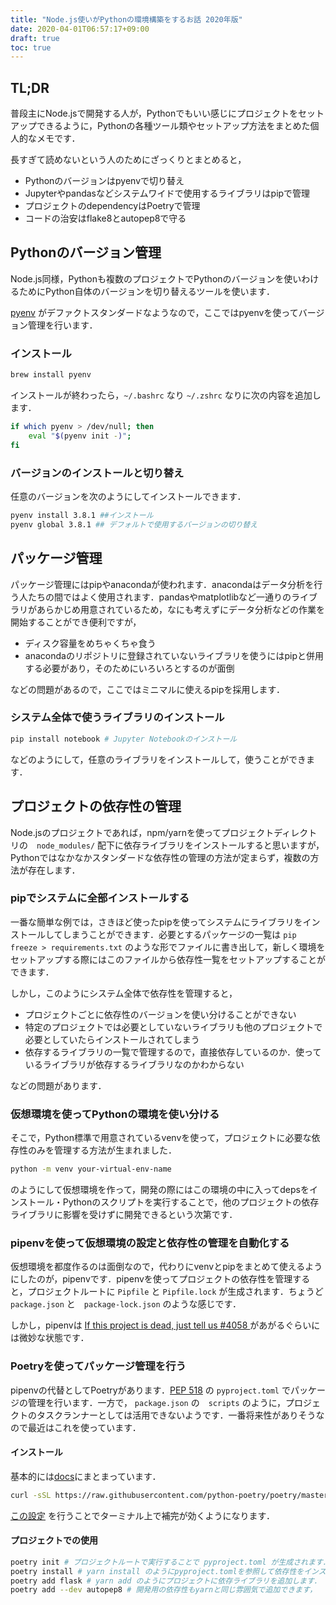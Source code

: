 ```yaml
---
title: "Node.js使いがPythonの環境構築をするお話 2020年版"
date: 2020-04-01T06:57:17+09:00
draft: true
toc: true
---
```


## TL;DR

普段主にNode.jsで開発する人が，Pythonでもいい感じにプロジェクトをセットアップできるように，Pythonの各種ツール類やセットアップ方法をまとめた個人的なメモです．

長すぎて読めないという人のためにざっくりとまとめると，
- Pythonのバージョンはpyenvで切り替え
- Jupyterやpandasなどシステムワイドで使用するライブラリはpipで管理
- プロジェクトのdependencyはPoetryで管理
- コードの治安はflake8とautopep8で守る

## Pythonのバージョン管理

Node.js同様，Pythonも複数のプロジェクトでPythonのバージョンを使いわけるためにPython自体のバージョンを切り替えるツールを使います．

[pyenv](https://github.com/pyenv/pyenv) がデファクトスタンダードなようなので，ここではpyenvを使ってバージョン管理を行います．

### インストール

```bash
brew install pyenv
```

インストールが終わったら，`~/.bashrc` なり `~/.zshrc` なりに次の内容を追加します．

```bash
if which pyenv > /dev/null; then
    eval "$(pyenv init -)";
fi
```

### バージョンのインストールと切り替え

任意のバージョンを次のようにしてインストールできます．　

```bash
pyenv install 3.8.1 ##インストール
pyenv global 3.8.1 ## デフォルトで使用するバージョンの切り替え　
```

## パッケージ管理

パッケージ管理にはpipやanacondaが使われます．anacondaはデータ分析を行う人たちの間ではよく使用されます．pandasやmatplotlibなど一通りのライブラリがあらかじめ用意されているため，なにも考えずにデータ分析などの作業を開始することができ便利ですが，

- ディスク容量をめちゃくちゃ食う
- anacondaのリポジトリに登録されていないライブラリを使うにはpipと併用する必要があり，そのためにいろいろとするのが面倒

などの問題があるので，ここではミニマルに使えるpipを採用します．

### システム全体で使うライブラリのインストール

```bash
pip install notebook # Jupyter Notebookのインストール
```

などのようにして，任意のライブラリをインストールして，使うことができます．

## プロジェクトの依存性の管理

Node.jsのプロジェクトであれば，npm/yarnを使ってプロジェクトディレクトリの　`node_modules/` 配下に依存ライブラリをインストールすると思いますが，Pythonではなかなかスタンダードな依存性の管理の方法が定まらず，複数の方法が存在します．

### pipでシステムに全部インストールする

一番な簡単な例では，さきほど使ったpipを使ってシステムにライブラリをインストールしてしまうことができます．必要とするパッケージの一覧は `pip freeze > requirements.txt` のような形でファイルに書き出して，新しく環境をセットアップする際にはこのファイルから依存性一覧をセットアップすることができます．

しかし，このようにシステム全体で依存性を管理すると，
- プロジェクトごとに依存性のバージョンを使い分けることができない
- 特定のプロジェクトでは必要としていないライブラリも他のプロジェクトで必要としていたらインストールされてしまう
- 依存するライブラリの一覧で管理するので，直接依存しているのか．使っているライブラリが依存するライブラリなのかわからない

などの問題があります．

### 仮想環境を使ってPythonの環境を使い分ける

そこで，Python標準で用意されているvenvを使って，プロジェクトに必要な依存性のみを管理する方法が生まれました．

```bash
python -m venv your-virtual-env-name
```

のようにして仮想環境を作って，開発の際にはこの環境の中に入ってdepsをインストール・Pythonのスクリプトを実行することで，他のプロジェクトの依存ライブラリに影響を受けずに開発できるという次第です．

### pipenvを使って仮想環境の設定と依存性の管理を自動化する

仮想環境を都度作るのは面倒なので，代わりにvenvとpipをまとめて使えるようにしたのが，pipenvです．pipenvを使ってプロジェクトの依存性を管理すると，プロジェクトルートに `Pipfile` と `Pipfile.lock` が生成されます．ちょうど `package.json` と　`package-lock.json` のような感じです．

しかし，pipenvは [If this project is dead, just tell us #4058
](https://github.com/pypa/pipenv/issues/4058) があがるぐらいには微妙な状態です．

### Poetryを使ってパッケージ管理を行う

pipenvの代替としてPoetryがあります．[PEP 518](https://www.python.org/dev/peps/pep-0518) の `pyproject.toml` でパッケージの管理を行います．一方で， `package.json` の　`scripts` のように，プロジェクトのタスクランナーとしては活用できないようです．一番将来性がありそうなので最近はこれを使っています．

#### インストール

基本的には[docs](https://python-poetry.org/docs/)にまとまっています．

```bash
curl -sSL https://raw.githubusercontent.com/python-poetry/poetry/master/get-poetry.py | python
```

[この設定](https://github.com/python-poetry/poetry#enable-tab-completion-for-bash-fish-or-zsh) を行うことでターミナル上で補完が効くようになります．

#### プロジェクトでの使用

```bash
poetry init # プロジェクトルートで実行することで pyproject.toml が生成されます．
poetry install # yarn install のようにpyproject.tomlを参照して依存性をインストールします．
poetry add flask # yarn add のようにプロジェクトに依存ライブラリを追加します．
poetry add --dev autopep8 # 開発用の依存性もyarnと同じ雰囲気で追加できます，
```


